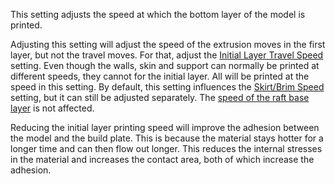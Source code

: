 This setting adjusts the speed at which the bottom layer of the model is printed.

Adjusting this setting will adjust the speed of the extrusion moves in the first layer, but not the travel moves. For that, adjust the [Initial Layer Travel Speed](speed_travel_layer_0.md) setting. Even though the walls, skin and support can normally be printed at different speeds, they cannot for the initial layer. All will be printed at the speed in this setting. By default, this setting influences the [Skirt/Brim Speed](skirt_brim_speed.md) setting, but it can still be adjusted separately. The [speed of the raft base layer](raft_base_speed.md) is not affected.

Reducing the initial layer printing speed will improve the adhesion between the model and the build plate. This is because the material stays hotter for a longer time and can then flow out longer. This reduces the internal stresses in the material and increases the contact area, both of which increase the adhesion.